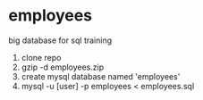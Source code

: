 # employees
big database for sql training

1. clone repo
2. gzip -d employees.zip
3. create mysql database named 'employees'
4. mysql -u [user] -p employees < employees.sql
